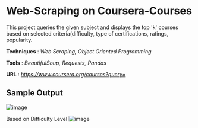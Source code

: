 # Web-Scraping on Coursera-Courses


 This project queries the given subject and displays the top 'k' courses based on selected criteria(difficulty, type of certifications, ratings, popularity.
 
 **Techniques** : *Web Scraping, Object Oriented Programming*
 
 **Tools** : *BeautifulSoup, Requests, Pandas*
 
 **URL** : *https://www.coursera.org/courses?query=*




## Sample Output



![image](https://user-images.githubusercontent.com/81867085/122664210-a3ad4d80-d1bd-11eb-8438-48051936fb88.png)

Based on Difficulty Level
![image](https://user-images.githubusercontent.com/81867085/122664635-33ec9200-d1c0-11eb-9f6a-d8d47ae311f4.png)



